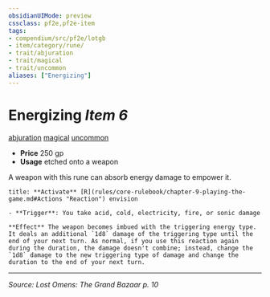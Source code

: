 ```yaml
---
obsidianUIMode: preview
cssclass: pf2e,pf2e-item
tags:
- compendium/src/pf2e/lotgb
- item/category/rune/
- trait/abjuration
- trait/magical
- trait/uncommon
aliases: ["Energizing"]
---
```

# Energizing *Item 6*  
[abjuration](abjuration.md "Abjuration School Trait")  [magical](magical.md "Magical Item Trait")  [uncommon](uncommon.md "Uncommon Rarity Trait")  

- **Price** 250 gp
- **Usage** etched onto a weapon

A weapon with this rune can absorb energy damage to empower it.

```ad-embed-ability
title: **Activate** [R](rules/core-rulebook/chapter-9-playing-the-game.md#Actions "Reaction") envision

- **Trigger**: You take acid, cold, electricity, fire, or sonic damage

**Effect** The weapon becomes imbued with the triggering energy type. It deals an additional `1d8` damage of the triggering type until the end of your next turn. As normal, if you use this reaction again during the duration, the damage doesn't combine; instead, change the `1d8` damage to the new triggering type of damage and change the duration to the end of your next turn.
```


---
*Source: Lost Omens: The Grand Bazaar p. 10*